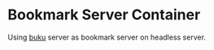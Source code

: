 # Bookmark Server Container

Using [buku](https://github.com/jarun/buku) server
as bookmark server on headless server.

